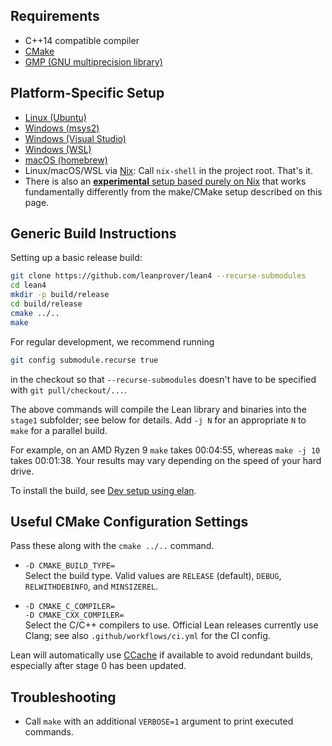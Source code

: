 Requirements
------------

- C++14 compatible compiler
- [CMake](http://www.cmake.org)
- [GMP (GNU multiprecision library)](http://gmplib.org/)

Platform-Specific Setup
-----------------------

- [Linux (Ubuntu)](ubuntu-16.04.md)
- [Windows (msys2)](msys2.md)
- [Windows (Visual Studio)](msvc.md)
- [Windows (WSL)](wsl.md)
- [macOS (homebrew)](osx-10.9.md)
- Linux/macOS/WSL via [Nix](https://nixos.org/nix/): Call `nix-shell` in the project root. That's it.
- There is also an [**experimental** setup based purely on Nix](nix.md) that works fundamentally differently from the
  make/CMake setup described on this page.

Generic Build Instructions
--------------------------

Setting up a basic release build:

```bash
git clone https://github.com/leanprover/lean4 --recurse-submodules
cd lean4
mkdir -p build/release
cd build/release
cmake ../..
make
```

For regular development, we recommend running
```bash
git config submodule.recurse true
```
in the checkout so that `--recurse-submodules` doesn't have to be
specified with `git pull/checkout/...`.

The above commands will compile the Lean library and binaries into the
`stage1` subfolder; see below for details. Add `-j N` for an
appropriate `N` to `make` for a parallel build.

For example, on an AMD Ryzen 9 `make` takes 00:04:55, whereas `make -j 10`
takes 00:01:38.  Your results may vary depending on the speed of your hard
drive.

To install the build, see [Dev setup using
elan](../dev/index.md#dev-setup-using-elan).


Useful CMake Configuration Settings
-----------------------------------

Pass these along with the `cmake ../..` command.

* `-D CMAKE_BUILD_TYPE=`\
  Select the build type. Valid values are `RELEASE` (default), `DEBUG`,
  `RELWITHDEBINFO`, and `MINSIZEREL`.

* `-D CMAKE_C_COMPILER=`\
  `-D CMAKE_CXX_COMPILER=`\
  Select the C/C++ compilers to use. Official Lean releases currently use Clang;
  see also `.github/workflows/ci.yml` for the CI config.

Lean will automatically use [CCache](https://ccache.dev/) if available to avoid
redundant builds, especially after stage 0 has been updated.

Troubleshooting
---------------

* Call `make` with an additional `VERBOSE=1` argument to print executed commands.
